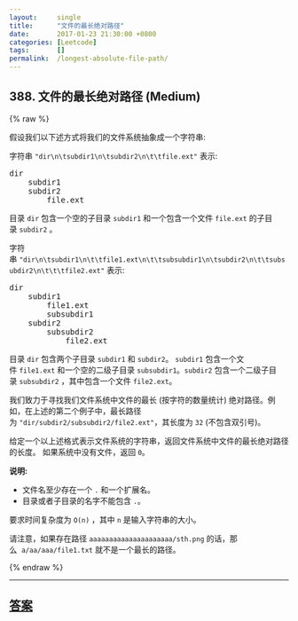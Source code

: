 ```yaml
---
layout:     single
title:      "文件的最长绝对路径"
date:       2017-01-23 21:30:00 +0800
categories: [Leetcode]
tags:       []
permalink:  /longest-absolute-file-path/
---
```


## 388. 文件的最长绝对路径 (Medium)

{% raw %}

<p>假设我们以下述方式将我们的文件系统抽象成一个字符串:</p>

<p>字符串&nbsp;<code>&quot;dir\n\tsubdir1\n\tsubdir2\n\t\tfile.ext&quot;</code> 表示:</p>

<pre>
dir
    subdir1
    subdir2
        file.ext
</pre>

<p>目录&nbsp;<code>dir</code> 包含一个空的子目录&nbsp;<code>subdir1</code> 和一个包含一个文件&nbsp;<code>file.ext</code>&nbsp;的子目录&nbsp;<code>subdir2</code> 。</p>

<p>字符串&nbsp;<code>&quot;dir\n\tsubdir1\n\t\tfile1.ext\n\t\tsubsubdir1\n\tsubdir2\n\t\tsubsubdir2\n\t\t\tfile2.ext&quot;</code> 表示:</p>

<pre>
dir
    subdir1
        file1.ext
        subsubdir1
    subdir2
        subsubdir2
            file2.ext
</pre>

<p>目录&nbsp;<code>dir</code> 包含两个子目录 <code>subdir1</code> 和&nbsp;<code>subdir2</code>。&nbsp;<code>subdir1</code> 包含一个文件&nbsp;<code>file1.ext</code> 和一个空的二级子目录 <code>subsubdir1</code>。<code>subdir2</code> 包含一个二级子目录&nbsp;<code>subsubdir2</code> ，其中包含一个文件&nbsp;<code>file2.ext</code>。</p>

<p>我们致力于寻找我们文件系统中文件的最长 (按字符的数量统计) 绝对路径。例如，在上述的第二个例子中，最长路径为&nbsp;<code>&quot;dir/subdir2/subsubdir2/file2.ext&quot;</code>，其长度为&nbsp;<code>32</code> (不包含双引号)。</p>

<p>给定一个以上述格式表示文件系统的字符串，返回文件系统中文件的最长绝对路径的长度。 如果系统中没有文件，返回&nbsp;<code>0</code>。</p>

<p><strong>说明:</strong></p>

<ul>
	<li>文件名至少存在一个&nbsp;<code>.</code> 和一个扩展名。</li>
	<li>目录或者子目录的名字不能包含&nbsp;<code>.</code>。</li>
</ul>

<p>要求时间复杂度为&nbsp;<code>O(n)</code>&nbsp;，其中&nbsp;<code>n</code> 是输入字符串的大小。</p>

<p>请注意，如果存在路径&nbsp;<code>aaaaaaaaaaaaaaaaaaaaa/sth.png</code>&nbsp;的话，那么&nbsp;&nbsp;<code>a/aa/aaa/file1.txt</code>&nbsp;就不是一个最长的路径。</p>

{% endraw %}

---

## [答案](https://github.com/openset/leetcode/tree/master/problems/longest-absolute-file-path)
